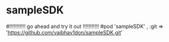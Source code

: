 # sampleSDK
#!!!!!!!!!!! go ahead and try it out !!!!!!!!!!!
#pod 'sampleSDK' ,  :git => 'https://github.com/vaibhav1don/sampleSDK.git'

